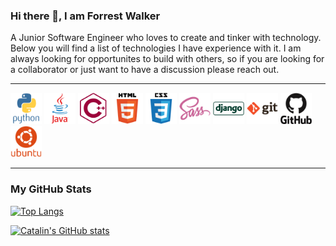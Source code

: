 ### Hi there 👋, I am Forrest Walker

A Junior Software Engineer who loves to create and tinker with technology. Below you will find a list of technologies I have experience with it. I am always looking for opportunites to build with others, so if you are looking for a collaborator or just want to have a discussion please reach out.

---

<img src="https://raw.githubusercontent.com/devicons/devicon/master/icons/python/python-original-wordmark.svg" alt="Python Logo" width="50" height="50"/> <img src="https://raw.githubusercontent.com/devicons/devicon/master/icons/java/java-original-wordmark.svg" alt="Java Logo" width="50" height="50"/> <img src="https://raw.githubusercontent.com/devicons/devicon/master/icons/cplusplus/cplusplus-line.svg" alt="Cplusplus Logo" width="50" height="50"/> <img src="https://raw.githubusercontent.com/devicons/devicon/master/icons/html5/html5-original-wordmark.svg" alt="HTML5 Logo" width="50" height="50"/> <img src="https://raw.githubusercontent.com/devicons/devicon/master/icons/css3/css3-original-wordmark.svg" alt="CSS3 Logo" width="50" height="50"/> <img src="https://raw.githubusercontent.com/devicons/devicon/master/icons/sass/sass-original.svg" alt="Git Logo" width="50" height="50"/>  <img src="https://raw.githubusercontent.com/devicons/devicon/master/icons/django/django-line.svg" alt="Django Logo" width="50" height="50"/> <img src="https://raw.githubusercontent.com/devicons/devicon/master/icons/git/git-original-wordmark.svg" alt="Git Logo" width="50" height="50"/> <img src="https://raw.githubusercontent.com/devicons/devicon/master/icons/github/github-original-wordmark.svg" width="50" height="50"/>  <img src="https://raw.githubusercontent.com/devicons/devicon/master/icons/ubuntu/ubuntu-plain-wordmark.svg" width="50" height="50"/>

---

### My GitHub Stats

[![Top Langs](https://github-readme-stats.vercel.app/api/top-langs/?username=forrestpatwalker&hide=java,html,css&theme=radical)](https://github.com/anuraghazra/github-readme-stats)

[![Catalin's GitHub stats](https://github-readme-stats.vercel.app/api?username=forrestpatwalker&theme=radical)](https://github.com/anuraghazra/github-readme-stats)
